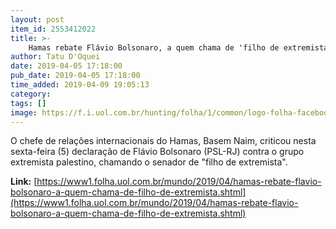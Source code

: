 ```yaml
---
layout: post
item_id: 2553412022
title: >-
    Hamas rebate Flávio Bolsonaro, a quem chama de 'filho de extremista'
author: Tatu D'Oquei
date: 2019-04-05 17:18:00
pub_date: 2019-04-05 17:18:00
time_added: 2019-04-09 19:05:13
category: 
tags: []
image: https://f.i.uol.com.br/hunting/folha/1/common/logo-folha-facebook.jpg
---
```


O chefe de relações internacionais do Hamas, Basem Naim, criticou nesta sexta-feira (5) declaração de Flávio Bolsonaro (PSL-RJ) contra o grupo extremista palestino, chamando o senador de "filho de extremista".

**Link:** [https://www1.folha.uol.com.br/mundo/2019/04/hamas-rebate-flavio-bolsonaro-a-quem-chama-de-filho-de-extremista.shtml](https://www1.folha.uol.com.br/mundo/2019/04/hamas-rebate-flavio-bolsonaro-a-quem-chama-de-filho-de-extremista.shtml)

